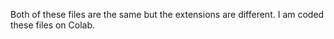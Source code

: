 Both of these files are the same but the extensions are different.
I am coded these files on Colab.
